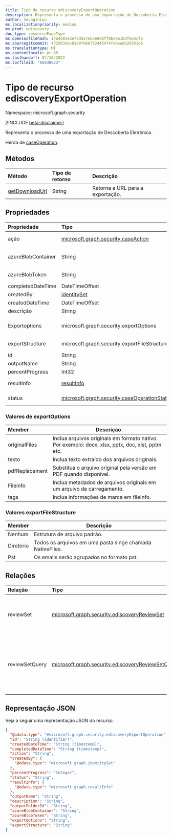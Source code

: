 ```yaml
---
title: Tipo de recurso ediscoveryExportOperation
description: Representa o processo de uma exportação de Descoberta Eletrônica.
author: SeunginLyu
ms.localizationpriority: medium
ms.prod: ediscovery
doc_type: resourcePageType
ms.openlocfilehash: 14a4d85e2efada576b3e0d8ff9bc0a1bdfe64cf6
ms.sourcegitcommit: 432563e8c81e0f666752445474fe8eada26551e6
ms.translationtype: MT
ms.contentlocale: pt-BR
ms.lasthandoff: 07/18/2022
ms.locfileid: "66838623"
---
```

# <a name="ediscoveryexportoperation-resource-type"></a>Tipo de recurso ediscoveryExportOperation

Namespace: microsoft.graph.security

[!INCLUDE [beta-disclaimer](../../includes/beta-disclaimer.md)]

Representa o processo de uma exportação de Descoberta Eletrônica.

Herda de [caseOperation](../resources/security-caseoperation.md).

## <a name="methods"></a>Métodos
|Método|Tipo de retorno|Descrição|
|:---|:---|:---|
|[getDownloadUrl](../api/security-ediscoveryexportoperation-getdownloadurl.md)|String| Retorna a URL para a exportação.|

## <a name="properties"></a>Propriedades
|Propriedade|Tipo|Descrição|
|:---|:---|:---|
|ação|[microsoft.graph.security.caseAction](../resources/security-caseoperation.md#caseaction-values)| O tipo de ação que a operação representa. Os valores possíveis são: `addToReviewSet`,`applyTags`,`contentExport`,,`convertToPdf`,`estimateStatistics``purgeData`|
|azureBlobContainer|String| O nome do local de armazenamento do Azure em que a exportação será armazenada. Isso se aplica somente às exportações armazenadas em seu próprio local de armazenamento do Azure. |
|azureBlobToken|String| O token SAS para o local de armazenamento do Azure.  Isso se aplica somente às exportações armazenadas em seu próprio local de armazenamento do Azure. |
|completedDateTime|DateTimeOffset| A data e a hora em que a exportação foi concluída.|
|createdBy|[identitySet](../resources/identityset.md)| O usuário que iniciou a operação de exportação.|
|createdDateTime|DateTimeOffset| A data e a hora em que a exportação foi criada.|
|descrição|String| A descrição fornecida para a exportação.|
|Exportoptions|microsoft.graph.security.exportOptions| As opções fornecidas para a exportação. Para obter mais detalhes, consulte [reviewSet: export](../api/security-ediscoveryreviewset-export.md). Os valores possíveis são: `originalFiles`, `text`, `pdfReplacement`, `fileInfo`, `tags`.|
|exportStructure|microsoft.graph.security.exportFileStructure|As opções fornecidas que especificam a estrutura da exportação. Para obter mais detalhes, consulte [reviewSet: export](../api/security-ediscoveryreviewset-export.md). Os valores possíveis são: `none`, `directory`, `pst`.|
|id|String| A ID da operação. Somente leitura. |
|outputName|String| O nome fornecido para a exportação.|
|percentProgress|Int32| O progresso da operação.|
|resultInfo|[resultInfo](../resources/resultinfo.md)|Contém informações de resultado específicas de êxito e falha. Herdado de [caseOperation](../resources/ediscovery-caseoperation.md).|
|status|[microsoft.graph.security.caseOperationStatus](../resources/security-caseoperation.md#caseoperationstatus-values)| O status da operação de caso. Os possíveis valores são: `notStarted`, `submissionFailed`, `running`, `succeeded`, `partiallySucceeded`, `failed`.|

### <a name="exportoptions-values"></a>Valores de exportOptions

|Member|Descrição|
|:----|-----------|
|originalFiles|Inclua arquivos originais em formato nativo. Por exemplo: docx, xlsx, pptx, doc, xlst, pptm etc.|
|texto|Inclua texto extraído dos arquivos originais.|
|pdfReplacement|Substitua o arquivo original pela versão em PDF quando disponível.|
|Fileinfo|Inclua metadados de arquivos originais em um arquivo de carregamento.|
|tags|Inclua informações de marca em fileInfo.|

### <a name="exportfilestructure-values"></a>Valores exportFileStructure

|Member|Descrição|
|:----|-----------|
|Nenhum|Estrutura de arquivo padrão.|
|Diretório|Todos os arquivos em uma pasta singe chamada NativeFiles.|
|Pst|Os emails serão agrupados no formato pst.|

## <a name="relationships"></a>Relações
|Relação|Tipo|Descrição|
|:---|:---|:---|
|reviewSet|[microsoft.graph.security.ediscoveryReviewSet](../resources/security-ediscoveryreviewset.md)|    Examine o conjunto de onde os documentos são exportados.|
|reviewSetQuery|[microsoft.graph.security.ediscoveryReviewSetQuery](../resources/security-ediscoveryreviewsetquery.md)|A consulta do conjunto de revisão que é usada para filtrar os documentos para exportação.|

## <a name="json-representation"></a>Representação JSON
Veja a seguir uma representação JSON do recurso.
<!-- {
  "blockType": "resource",
  "keyProperty": "id",
  "@odata.type": "microsoft.graph.security.ediscoveryExportOperation",
  "baseType": "microsoft.graph.security.caseOperation",
  "openType": false
}
-->
``` json
{
  "@odata.type": "#microsoft.graph.security.ediscoveryExportOperation",
  "id": "String (identifier)",
  "createdDateTime": "String (timestamp)",
  "completedDateTime": "String (timestamp)",
  "action": "String",
  "createdBy": {
    "@odata.type": "microsoft.graph.identitySet"
  },
  "percentProgress": "Integer",
  "status": "String",
  "resultInfo": {
    "@odata.type": "microsoft.graph.resultInfo"
  },
  "outputName": "String",
  "description": "String",
  "outputFolderId": "String",
  "azureBlobContainer": "String",
  "azureBlobToken": "String",
  "exportOptions": "String",
  "exportStructure": "String"
}
```

